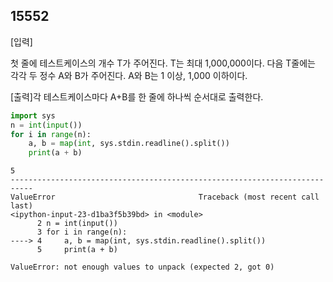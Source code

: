 ## 15552

[입력]

첫 줄에 테스트케이스의 개수 T가 주어진다. T는 최대 1,000,000이다. 다음 T줄에는 각각 두 정수 A와 B가 주어진다. A와 B는 1 이상, 1,000 이하이다.

[출력]각 테스트케이스마다 A+B를 한 줄에 하나씩 순서대로 출력한다.

```python
import sys
n = int(input())
for i in range(n):
    a, b = map(int, sys.stdin.readline().split())
    print(a + b)
```

```
5
---------------------------------------------------------------------------
ValueError                                Traceback (most recent call last)
<ipython-input-23-d1ba3f5b39bd> in <module>
      2 n = int(input())
      3 for i in range(n):
----> 4     a, b = map(int, sys.stdin.readline().split())
      5     print(a + b)

ValueError: not enough values to unpack (expected 2, got 0)
```